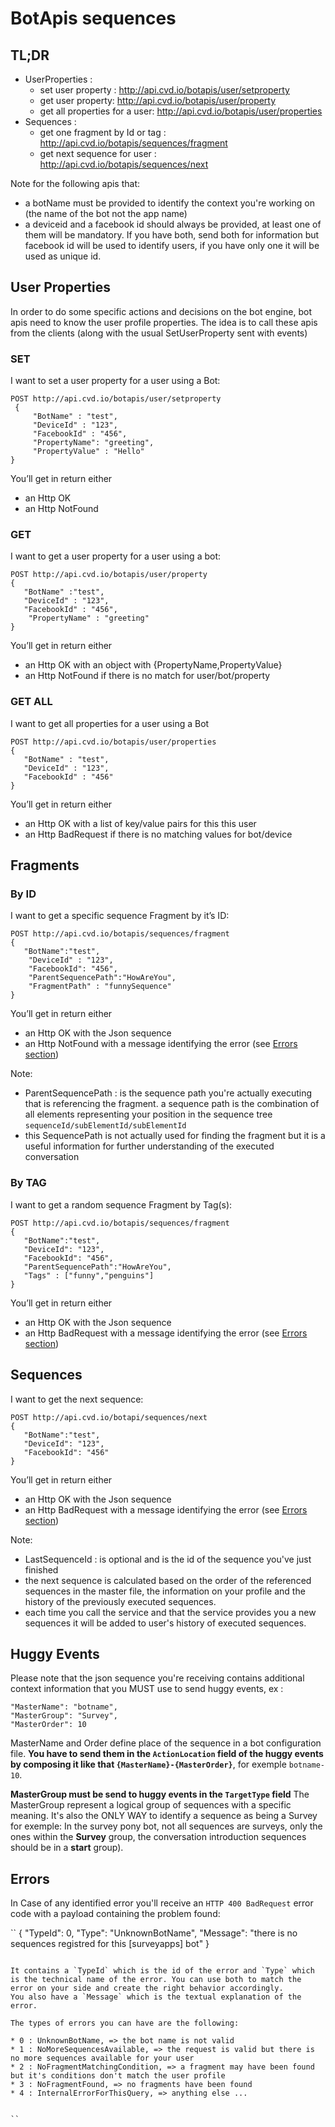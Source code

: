 # BotApis sequences

## TL;DR

* UserProperties : 
   * set user property : http://api.cvd.io/botapis/user/setproperty
   * get user property: http://api.cvd.io/botapis/user/property
   * get all properties for a user:  http://api.cvd.io/botapis/user/properties
* Sequences : 
   * get one fragment by Id or tag :  http://api.cvd.io/botapis/sequences/fragment
   * get next sequence for user : http://api.cvd.io/botapis/sequences/next

Note for the following apis that:
* a botName must be provided to identify the context you're working on (the name of the bot not the app name)
* a deviceid and a facebook id should always be provided, at least one of them will be mandatory. If you have both, send both for information but facebook id will be used to identify users, if you have only one it will be used as unique id.

## User Properties

In order to do some specific actions and decisions on the bot engine, bot apis need to know the user profile properties. The idea is to call these apis from the clients (along with the usual SetUserProperty sent with events)

### SET
I want to set a user property for a user using a Bot:

```
POST http://api.cvd.io/botapis/user/setproperty
 {
     "BotName" : "test", 
     "DeviceId" : "123", 
     "FacebookId" : "456", 
     "PropertyName": "greeting", 
     "PropertyValue" : "Hello" 
}
```
You’ll get in return either

* an Http OK
* an Http NotFound


### GET 

I want to get a user property for a user using a bot:

```
POST http://api.cvd.io/botapis/user/property
{ 
   "BotName" :"test", 
   "DeviceId" : "123", 
   "FacebookId" : "456", 
    "PropertyName" : "greeting" 
}
```

You’ll get in return either

* an Http OK with an object with {PropertyName,PropertyValue}
* an Http NotFound if there is no match for user/bot/property


### GET ALL
I want to get all properties for a user using a Bot

```
POST http://api.cvd.io/botapis/user/properties
{ 
   "BotName" : "test", 
   "DeviceId" : "123", 
   "FacebookId" : "456"
}
```

You’ll get in return either

* an Http OK with a list of key/value pairs for this this user
* an Http BadRequest if there is no matching values for bot/device


## Fragments

### By ID
I want to get a specific sequence Fragment by it’s ID:

```
POST http://api.cvd.io/botapis/sequences/fragment
{ 
   "BotName":"test", 
    "DeviceId" : "123", 
    "FacebookId": "456", 
    "ParentSequencePath":"HowAreYou",
    "FragmentPath" : "funnySequence"
}
```

You’ll get in return either

* an Http OK with the Json sequence
* an Http NotFound with a message identifying the error (see [Errors section](#errors))

Note:
* ParentSequencePath : is the sequence path you're actually executing that is referencing the fragment. a sequence path is the combination of all elements representing your position in the sequence tree `sequenceId/subElementId/subElementId`
* this SequencePath is not actually used for finding the fragment but it is a useful information for further understanding of the executed conversation

### By TAG
I want to get a random sequence Fragment by Tag(s):

```
POST http://api.cvd.io/botapis/sequences/fragment
{ 
   "BotName":"test", 
   "DeviceId": "123", 
   "FacebookId": "456", 
   "ParentSequencePath":"HowAreYou",
   "Tags" : ["funny","penguins"]
}
```

You’ll get in return either

* an Http OK with the Json sequence
*  an Http BadRequest with a message identifying the error (see [Errors section](#errors))


## Sequences

I want to get the next sequence:

```
POST http://api.cvd.io/botapi/sequences/next
{ 
   "BotName":"test", 
   "DeviceId": "123", 
   "FacebookId": "456"
}
```

You’ll get in return either

* an Http OK with the Json sequence
*  an Http BadRequest with a message identifying the error (see [Errors section](#errors))

Note:
* LastSequenceId : is optional and is the id of the sequence you've just finished
* the next sequence is calculated based on the order of the referenced sequences in the master file, the information on your profile and the history of the previously executed sequences.
* each time you call the service and that the service provides you a new sequences it will be added to user's history of executed sequences.

## Huggy Events

Please note that the json sequence you're receiving contains additional context information that you MUST use to send huggy events, ex :

    "MasterName": "botname",
    "MasterGroup": "Survey",
    "MasterOrder": 10
    
    
MasterName and Order define place of the sequence in a bot configuration file. **You have to send them in the `ActionLocation` field of the huggy events by composing it like that `{MasterName}-{MasterOrder}`**, for exemple `botname-10`.

**MasterGroup must be send to huggy events in the `TargetType` field**
The MasterGroup represent a logical group of sequences with a specific meaning. It's also the ONLY WAY to identify a sequence as being a Survey for exemple: In the survey pony bot, not all sequences are surveys, only the ones within the **Survey** group, the conversation introduction sequences should be in a **start** group).


## Errors

In Case of any identified  error you'll receive an `HTTP 400 BadRequest` error code with a payload containing the problem found:

``
{
    "TypeId": 0,
    "Type": "UnknownBotName",
    "Message": "there is no sequences registred for this [surveyapps] bot"
}
```

It contains a `TypeId` which is the id of the error and `Type` which is the technical name of the error. You can use both to match the error on your side and create the right behavior accordingly.
You also have a `Message` which is the textual explanation of the error.

The types of errors you can have are the following:

* 0 : UnknownBotName, => the bot name is not valid
* 1 : NoMoreSequencesAvailable, => the request is valid but there is no more sequences available for your user
* 2 : NoFragmentMatchingCondition, => a fragment may have been found but it's conditions don't match the user profile
* 3 : NoFragmentFound, => no fragments have been found
* 4 : InternalErrorForThisQuery, => anything else ...


``
